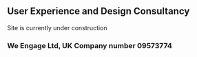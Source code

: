 ## User Experience and Design Consultancy

Site is currently under construction

### We Engage Ltd, UK Company number 09573774

